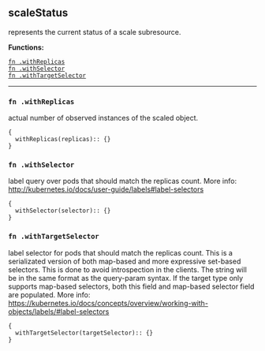 
## scaleStatus
represents the current status of a scale subresource.

**Functions:**

[`fn .withReplicas`](#fn-withreplicas)  
[`fn .withSelector`](#fn-withselector)  
[`fn .withTargetSelector`](#fn-withtargetselector)  

---


### `fn .withReplicas`
actual number of observed instances of the scaled object.
```jsonnet
{
  withReplicas(replicas):: {}
}
```

### `fn .withSelector`
label query over pods that should match the replicas count. More info: http://kubernetes.io/docs/user-guide/labels#label-selectors
```jsonnet
{
  withSelector(selector):: {}
}
```

### `fn .withTargetSelector`
label selector for pods that should match the replicas count. This is a serializated version of both map-based and more expressive set-based selectors. This is done to avoid introspection in the clients. The string will be in the same format as the query-param syntax. If the target type only supports map-based selectors, both this field and map-based selector field are populated. More info: https://kubernetes.io/docs/concepts/overview/working-with-objects/labels/#label-selectors
```jsonnet
{
  withTargetSelector(targetSelector):: {}
}
```

